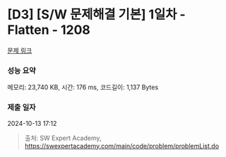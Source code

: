 # [D3] [S/W 문제해결 기본] 1일차 - Flatten - 1208 

[문제 링크](https://swexpertacademy.com/main/code/problem/problemDetail.do?contestProbId=AV139KOaABgCFAYh) 

### 성능 요약

메모리: 23,740 KB, 시간: 176 ms, 코드길이: 1,137 Bytes

### 제출 일자

2024-10-13 17:12



> 출처: SW Expert Academy, https://swexpertacademy.com/main/code/problem/problemList.do